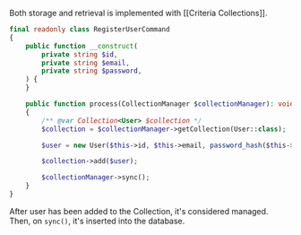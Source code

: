 Both storage and retrieval is implemented with [[Criteria Collections]].

```php
final readonly class RegisterUserCommand
{
    public function __construct(
        private string $id,
        private string $email,
        private string $password,
    ) {
    }

    public function process(CollectionManager $collectionManager): void
    {
        /** @var Collection<User> $collection */
        $collection = $collectionManager->getCollection(User::class);

        $user = new User($this->id, $this->email, password_hash($this->password));

        $collection->add($user);

        $collectionManager->sync();
    }
}
```

After user has been added to the Collection, it's considered managed. Then, on `sync()`, it's inserted into the database.

